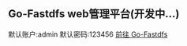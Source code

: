 ## Go-Fastdfs web管理平台(开发中...)
默认账户:admin
默认密码:123456
[前往 Go-Fastdfs](https://github.com/sjqzhang/go-fastdfs)